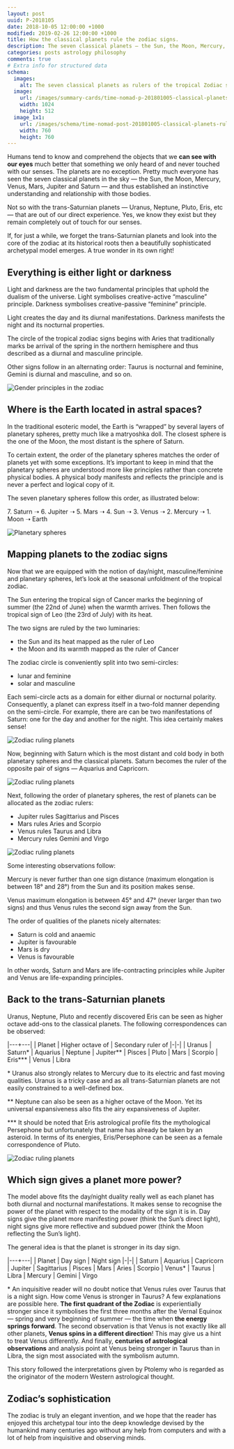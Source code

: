 ```yaml
---
layout: post
uuid: P-2018105
date: 2018-10-05 12:00:00 +1000
modified: 2019-02-26 12:00:00 +1000
title: How the classical planets rule the zodiac signs.
description: The seven classical planets — the Sun, the Moon, Mercury, Venus, Mars, Jupiter and Saturn — and their relationship to the signs of the zodiac present a surprisingly beautifully sophisticated model.
categories: posts astrology philosophy
comments: true
# Extra info for structured data
schema:
  images:
    alt: The seven classical planets as rulers of the tropical Zodiac signs
  image:
    url: /images/summary-cards/time-nomad-p-201801005-classical-planets-rule-zodiac.jpg
    width: 1024
    height: 512
  image_1x1:
    url: /images/schema/time-nomad-post-201801005-classical-planets-rule-zodiac-1x1.jpg
    width: 760
    height: 760
---
```


Humans tend to know and comprehend the objects that we **can see with our eyes** much better that something we only heard of and never touched with our senses. The planets are no exception. Pretty much everyone has seen the seven classical planets in the sky  — the Sun, the Moon, Mercury, Venus, Mars, Jupiter and Saturn — and thus established an instinctive understanding and relationship with those bodies.

Not so with the trans-Saturnian planets — Uranus, Neptune, Pluto, Eris, etc — that are out of our direct experience. Yes, we know they exist but they remain completely out of touch for our senses.

If, for just a while, we forget the trans-Saturnian planets and look into the core of the zodiac at its historical roots then a beautifully sophisticated archetypal model emerges. A true wonder in its own right!

## Everything is either light or darkness

Light and darkness are the two fundamental principles that uphold the dualism of the universe. Light symbolises creative-active “masculine” principle. Darkness symbolises creative-passive “feminine” principle.

Light creates the day and its diurnal manifestations. Darkness manifests the night and its nocturnal properties.

The circle of the tropical zodiac signs begins with Aries that traditionally marks be arrival of the spring in the northern hemisphere and thus described as a diurnal and masculine principle.

Other signs follow in an alternating order: Taurus is nocturnal and feminine, Gemini is diurnal and masculine, and so on.

![Gender principles in the zodiac](/images/illustrations/time-nomad-fig-zodiac-gender.png "Gender principles in the zodiac")

## Where is the Earth located in astral spaces?

In the traditional esoteric model, the Earth is “wrapped” by several layers of planetary spheres, pretty much like a matryoshka doll. The closest sphere is the one of the Moon, the most distant is the sphere of Saturn. 

To certain extent, the order of the planetary spheres matches the order of planets yet with some exceptions. It’s important to keep in mind that the planetary spheres are understood more like principles rather than concrete physical bodies. A physical body manifests and reflects the principle and is never a perfect and logical copy of it.

The seven planetary spheres follow this order, as illustrated below:

7\. Saturn ➝ 6. Jupiter ➝ 5. Mars ➝ 4. Sun ➝ 3. Venus ➝ 2. Mercury ➝ 1. Moon  ➝ Earth

![Planetary spheres](/images/illustrations/time-nomad-fig-planetary-spheres-order.png "Planetary spheres")

## Mapping planets to the zodiac signs

Now that we are equipped with the notion of day/night, masculine/feminine and planetary spheres, let’s look at the seasonal unfoldment of the tropical zodiac.

The Sun entering the tropical sign of Cancer marks the beginning of summer (the 22nd of June) when the warmth arrives. Then follows the tropical sign of Leo (the 23rd of July) with its heat. 

The two signs are ruled by the two luminaries:

* the Sun and its heat mapped as the ruler of Leo 
* the Moon and its warmth mapped as the ruler of Cancer

The zodiac circle is conveniently split into two semi-circles:

* lunar and feminine 
* solar and masculine

Each semi-circle acts as a domain for either diurnal or nocturnal polarity. Consequently, a planet can express itself in a two-fold manner depending on the semi-circle. For example, there are can be two manifestations of Saturn: one for the day and another for the night. This idea certainly makes sense!

<img loading="lazy" src="/images/illustrations/zodiac-ruling-planets-1.png" srcset="/images/illustrations/zodiac-ruling-planets-1.png 1x, /images/illustrations/zodiac-ruling-planets-1@2x.png 2x, /images/illustrations/zodiac-ruling-planets-1@3x.png 3x" alt="Zodiac ruling planets">

Now, beginning with Saturn which is the most distant and cold  body in both planetary spheres and the classical planets. Saturn becomes the ruler of the opposite pair of signs — Aquarius and Capricorn.

<img loading="lazy" src="/images/illustrations/zodiac-ruling-planets-2.png" srcset="/images/illustrations/zodiac-ruling-planets-2.png 1x, /images/illustrations/zodiac-ruling-planets-2@2x.png 2x, /images/illustrations/zodiac-ruling-planets-2@3x.png 3x" alt="Zodiac ruling planets">

Next, following the order of planetary spheres, the rest of planets can be allocated as the zodiac rulers:

* Jupiter rules Sagittarius and Pisces
* Mars rules Aries and Scorpio
* Venus rules Taurus and Libra
* Mercury rules Gemini and Virgo

<img loading="lazy" src="/images/illustrations/zodiac-ruling-planets-3.png" srcset="/images/illustrations/zodiac-ruling-planets-3.png 1x, /images/illustrations/zodiac-ruling-planets-3@2x.png 2x, /images/illustrations/zodiac-ruling-planets-3@3x.png 3x" alt="Zodiac ruling planets">

Some interesting observations follow:

Mercury is never further than one sign distance (maximum elongation is between 18° and 28°) from the Sun and its position makes sense.

Venus maximum elongation is between 45° and 47° (never larger than two signs) and thus Venus rules the second  sign away from the Sun.

The order of qualities of the planets nicely alternates:

* Saturn is cold and anaemic
* Jupiter is favourable
* Mars is dry
* Venus is favourable

In other words, Saturn and Mars are life-contracting principles while Jupiter and Venus are life-expanding principles.

## Back to the trans-Saturnian planets

Uranus, Neptune, Pluto and recently discovered Eris can be seen as higher octave add-ons to the classical planets. The following correspondences can be observed:

|---+---|
| Planet | Higher octave of | Secondary ruler of
|-|-|
| Uranus | Saturn\* | Aquarius
| Neptune | Jupiter** | Pisces
| Pluto | Mars | Scorpio
| Eris*** | Venus | Libra

\* Uranus also strongly relates to Mercury due to its electric and fast moving qualities. Uranus is a tricky case and as all trans-Saturnian planets are not easily constrained to a well-defined box.

** Neptune can also be seen as a higher octave of the Moon. Yet its universal expansiveness also fits the airy expansiveness of Jupiter. 

*** It should be noted that Eris astrological profile fits the mythological Persephone but unfortunately that name has already be taken by an asteroid. In terms of its energies, Eris/Persephone can be seen as a female correspondence of Pluto.

<img loading="lazy" src="/images/illustrations/zodiac-ruling-planets-4.png" srcset="/images/illustrations/zodiac-ruling-planets-4.png 1x, /images/illustrations/zodiac-ruling-planets-4@2x.png 2x, /images/illustrations/zodiac-ruling-planets-4@3x.png 3x" alt="Zodiac ruling planets">

## Which sign gives a planet more power?

The model above fits the day/night duality really well as each planet has both diurnal and nocturnal manifestations. It makes sense to recognise the power of the planet with respect to the modality of the sign it is in. Day signs give the planet more manifesting power (think the Sun’s direct light), night signs give more reflective and subdued power (think the Moon reflecting the Sun’s light).

The general idea is that the planet is stronger in its day sign.

|---+---|
| Planet | Day sign | Night sign
|-|-|
| Saturn | Aquarius | Capricorn
| Jupiter | Sagittarius | Pisces
| Mars | Aries | Scorpio
| Venus\* | Taurus | Libra
| Mercury | Gemini | Virgo

\* An inquisitive reader will no doubt notice that Venus rules over Taurus that is a night sign. How come Venus is stronger in Taurus? A few explanations are possible here. **The first quadrant of the Zodiac** is experientially stronger since it symbolises the first three months after the Vernal Equinox — spring and very beginning of summer — the time when **the energy springs forward**. The second observation is that Venus is not exactly like all other planets, **Venus spins in a different direction**! This may give us a hint to treat Venus differently. And finally, **centuries of astrological observations** and analysis point at Venus being stronger in Taurus than in Libra, the sign most associated with the symbolism autumn.

This story followed the interpretations given by Ptolemy who is regarded as the originator of the modern Western astrological thought.

## Zodiac’s sophistication

The zodiac is truly an elegant invention, and we hope that the reader has enjoyed this archetypal tour into the deep knowledge devised by the humankind many centuries ago without any help from computers and with a lot of help from inquisitive and observing minds.